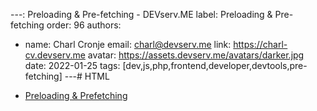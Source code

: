 ---: Preloading & Pre-fetching - DEVserv.ME
label: Preloading & Pre-fetching
order: 96
authors:
  - name: Charl Cronje
    email: charl@devserv.me
    link: https://charl-cv.devserv.me
    avatar: https://assets.devserv.me/avatars/darker.jpg
date: 2022-01-25
tags: [dev,js,php,frontend,developer,devtools,pre-fetching]
---# HTML

- [Preloading & Prefetching](prefetchAndPreload.md)